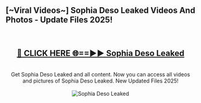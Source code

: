 <h2>[~Viral Videos~] Sophia Deso Leaked Videos And Photos - Update Files 2025!</h2>
<br>
<div align="center">
<h2><a href="https://top-ai-tools.click/QrbHav" rel="nofollow">🔴 CLICK HERE 🌐==►► Sophia Deso Leaked</a></h2>
<br>
Get Sophia Deso Leaked and all content. Now you can access all videos and pictures of Sophia Deso Leaked. New Updated Files 2025!
<br>
<br>
<a href="https://top-ai-tools.click/QrbHav" rel="nofollow" data-target="animated-image.originalLink"><img src="https://i.ibb.co.com/WyWwxjT/player-gif2.gif" alt="Sophia Deso Leaked" style="max-width: 100%; display: inline-block;" data-target="animated-image.originalImage"></a>
</div>
<br>